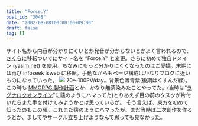 ```yaml
---
title: "Force.Y"
post_id: "3048"
date: "2002-08-08T00:00:00+09:00"
draft: false
tag: []
---
```



サイト名から内容が分かりにくいとか発音が分からないとかよく言われるので、[さくら](http://www.sakura.ne.jp/)に移転ついでにサイト名を “Force.Y” と変更。さらに初めて独自ドメイン (yasim.net) を使用。ちなみにもっと分かりにくくなったのはご愛嬌。末期には再び infoseek isweb に移転。手動ながらもページ構成はかなりブログに近いものになっていった。  ![](https://danmaq.com/wp-content/uploads/1999/09/FY3.jpg) 70～100PV/day。背景色薄青紫(後期はくすんだ緑)。 この時も [MMORPG 製作計画](/tag/evil-kingdom)とか、かなり無茶染みたことやってた。(当時は“[ラグナロクオンライン](http://www.ragnarokonline.jp/)”に猿のようにハマってた)とりあえず目の前のタスクが片付いたらまた手を付けてみようかとは思っているが。 そう言えば、東方を初めて知ったのもこの頃。これまた猿のようにハマったが、まだ当時は二次創作を作ろうとか、ましてやサークル立ち上げようなんて思っても見なかった。
